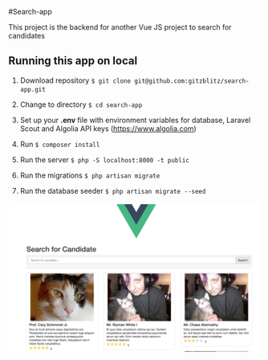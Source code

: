 #Search-app

This project is the backend for another Vue JS project to search for candidates

## Running this app on local

1. Download repository ``$ git clone git@github.com:gitzblitz/search-app.git``

2. Change to directory ```$ cd search-app```

3. Set up your **.env** file with environment variables for database, Laravel Scout and Algolia API keys (https://www.algolia.com)

4. Run ```$ composer install```

5. Run the server ```$ php -S localhost:8000 -t public``` 
 
6. Run the migrations ```$ php artisan migrate```

7. Run the database seeder ```$ php artisan migrate --seed```


![Candidates](Candidates-south.png)
